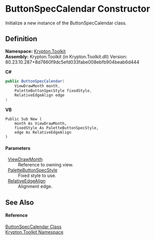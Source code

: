 # ButtonSpecCalendar Constructor


Initialize a new instance of the ButtonSpecCalendar class.



## Definition
**Namespace:** <a href="79d2eac2-21f4-54ff-7552-b20c33c30600.md">Krypton.Toolkit</a>  
**Assembly:** Krypton.Toolkit (in Krypton.Toolkit.dll) Version: 80.23.10.287+8d7660f9dc5efd033fabe008ebfb904beab6d444

**C#**
``` C#
public ButtonSpecCalendar(
	ViewDrawMonth month,
	PaletteButtonSpecStyle fixedStyle,
	RelativeEdgeAlign edge
)
```
**VB**
``` VB
Public Sub New ( 
	month As ViewDrawMonth,
	fixedStyle As PaletteButtonSpecStyle,
	edge As RelativeEdgeAlign
)
```



#### Parameters
<dl><dt>  <a href="679f909b-b422-6b62-fcc0-34e9c0b1157a.md">ViewDrawMonth</a></dt><dd>Reference to owning view.</dd><dt>  <a href="83478590-f284-d2dc-1763-abdebf00e1cc.md">PaletteButtonSpecStyle</a></dt><dd>Fixed style to use.</dd><dt>  <a href="b04298cb-9d4b-9356-a3ae-9c5f1c6ac31f.md">RelativeEdgeAlign</a></dt><dd>Alignment edge.</dd></dl>

## See Also


#### Reference
<a href="a6ae40f3-4864-d46a-68fb-9b9543b38973.md">ButtonSpecCalendar Class</a>  
<a href="79d2eac2-21f4-54ff-7552-b20c33c30600.md">Krypton.Toolkit Namespace</a>  
